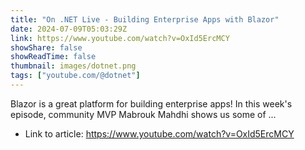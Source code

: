 ```yaml
---
title: "On .NET Live - Building Enterprise Apps with Blazor"
date: 2024-07-09T05:03:29Z
link: https://www.youtube.com/watch?v=OxId5ErcMCY
showShare: false
showReadTime: false
thumbnail: images/dotnet.png
tags: ["youtube.com/@dotnet"]
---
```

Blazor is a great platform for building enterprise apps! In this week's episode, community MVP Mabrouk Mahdhi shows us some of ...

- Link to article: https://www.youtube.com/watch?v=OxId5ErcMCY